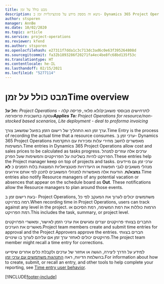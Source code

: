 ```yaml
---
title: מבט כולל על זמן
description: נושא זה מספק מידע על פונקציונליות זמן ב- Dynamics 365 Project Operations.
author: stsporen
manager: AnnBe
ms.date: 10/02/2020
ms.topic: article
ms.service: project-operations
ms.reviewer: kfend
ms.author: stsporen
ms.openlocfilehash: e27311f7dda1c3c713dc3ad6c0e63f395264808d
ms.sourcegitcommit: fa32b1893286f20271fa4ec4be8fc68bd135f53c
ms.translationtype: HT
ms.contentlocale: he-IL
ms.lasthandoff: 02/15/2021
ms.locfileid: "5277114"
---
```

# <a name="time-overview"></a><span data-ttu-id="4f3c8-103">מבט כולל על זמן</span><span class="sxs-lookup"><span data-stu-id="4f3c8-103">Time overview</span></span>

<span data-ttu-id="4f3c8-104">_**חל על:** Project Operations לתרחישים מבוססי משאבים/לא מלאי, פריסה קלה - עסקה בחשבונית פרופורמה_</span><span class="sxs-lookup"><span data-stu-id="4f3c8-104">_**Applies To:** Project Operations for resource/non-stocked based scenarios, Lite deployment - deal to proforma invoicing_</span></span>

<span data-ttu-id="4f3c8-105">ערך זמן הוא התהליך של רישום הזמן בפועל שמשאב צורך.</span><span class="sxs-lookup"><span data-stu-id="4f3c8-105">Time Entry is the process of recording the actual time that a resource consumes.</span></span> <span data-ttu-id="4f3c8-106">ערכי זמן ב- Dynamics 365 Project Operations מאפשרים לחשב מחירי עלות ומכירות עם התקדמות המשימות.</span><span class="sxs-lookup"><span data-stu-id="4f3c8-106">Time entries in Dynamics 365 Project Operations allow cost and sales prices to be calculated as tasks progress.</span></span> <span data-ttu-id="4f3c8-107">ערכים אלה עוזרים למנהל הפרויקט להיות בשליטה על הפרויקטים והמשימות שעל הפרק.</span><span class="sxs-lookup"><span data-stu-id="4f3c8-107">These entries help the Project manager keep on top of projects and tasks.</span></span> <span data-ttu-id="4f3c8-108">ערכי זמן גם מיידעים מנהלי משאבים לגבי חופשות או היעדרויות פוטנציאליות המוצגות בלוח הזמנים כ **לא נמצא/ת**. הודעות אלה מאפשרות למנהלי המשאבים לתכנן לפי אותם אירועים.</span><span class="sxs-lookup"><span data-stu-id="4f3c8-108">Time entries also notify Resource managers of any potential vacation or absences that appear on the schedule board as **Out**. These notifications allow the Resource managers to plan around those events.</span></span>

<span data-ttu-id="4f3c8-109">בעת רישום זמן ב- Project Operations, משתמשים יכולים לערוך את המעקב לפי כל רמה בפרויקט.</span><span class="sxs-lookup"><span data-stu-id="4f3c8-109">When recording time in Project Operations, users can track against any level in the project.</span></span> <span data-ttu-id="4f3c8-110">הרמות כוללות את רמת המשימה, רמת הסיכום או רמת הפרויקט.</span><span class="sxs-lookup"><span data-stu-id="4f3c8-110">This includes the task, summary, or project level.</span></span>

<span data-ttu-id="4f3c8-111">החברים בצוותי פרויקטים יוצרים ומגישים את ערכי הזמן לאישור, ומאשרי הפרויקטים מאשרים את הערכים.</span><span class="sxs-lookup"><span data-stu-id="4f3c8-111">Project team members create and submit time entries for approval and the Project Approvers approve the entries.</span></span> <span data-ttu-id="4f3c8-112">חברים בצוותי פרויקטים יכולים לאחזר ערך זמן אם עליהם לערוך בו שינויים.</span><span class="sxs-lookup"><span data-stu-id="4f3c8-112">The project team member might recall a time entry for corrections.</span></span>

<span data-ttu-id="4f3c8-113">למידע על הדרך ליצירה, הגשה או אחזור של ערכים ולקבלת כלים אחרים שיסייעו בהשלמת הדיווח, ראה [התנהגות משתמשים עם ערכי זמן](ui-behavior-time.md).</span><span class="sxs-lookup"><span data-stu-id="4f3c8-113">For information about how to create, submit, or recall an entry, and other tools to help complete your reporting, see [Time entry user behavior](ui-behavior-time.md).</span></span>



[!INCLUDE[footer-include](../includes/footer-banner.md)]